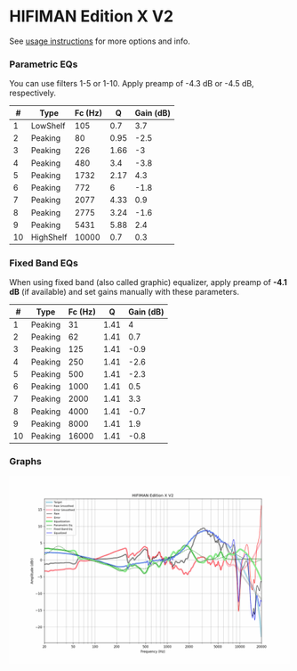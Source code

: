 # HIFIMAN Edition X V2
See [usage instructions](https://github.com/jaakkopasanen/AutoEq#usage) for more options and info.

### Parametric EQs
You can use filters 1-5 or 1-10. Apply preamp of -4.3 dB or -4.5 dB, respectively.

|   # | Type      |   Fc (Hz) |    Q |   Gain (dB) |
|-----|-----------|-----------|------|-------------|
|   1 | LowShelf  |       105 | 0.7  |         3.7 |
|   2 | Peaking   |        80 | 0.95 |        -2.5 |
|   3 | Peaking   |       226 | 1.66 |        -3   |
|   4 | Peaking   |       480 | 3.4  |        -3.8 |
|   5 | Peaking   |      1732 | 2.17 |         4.3 |
|   6 | Peaking   |       772 | 6    |        -1.8 |
|   7 | Peaking   |      2077 | 4.33 |         0.9 |
|   8 | Peaking   |      2775 | 3.24 |        -1.6 |
|   9 | Peaking   |      5431 | 5.88 |         2.4 |
|  10 | HighShelf |     10000 | 0.7  |         0.3 |

### Fixed Band EQs
When using fixed band (also called graphic) equalizer, apply preamp of **-4.1 dB** (if available) and set gains manually with these parameters.

|   # | Type    |   Fc (Hz) |    Q |   Gain (dB) |
|-----|---------|-----------|------|-------------|
|   1 | Peaking |        31 | 1.41 |         4   |
|   2 | Peaking |        62 | 1.41 |         0.7 |
|   3 | Peaking |       125 | 1.41 |        -0.9 |
|   4 | Peaking |       250 | 1.41 |        -2.6 |
|   5 | Peaking |       500 | 1.41 |        -2.3 |
|   6 | Peaking |      1000 | 1.41 |         0.5 |
|   7 | Peaking |      2000 | 1.41 |         3.3 |
|   8 | Peaking |      4000 | 1.41 |        -0.7 |
|   9 | Peaking |      8000 | 1.41 |         1.9 |
|  10 | Peaking |     16000 | 1.41 |        -0.8 |

### Graphs
![](./HIFIMAN%20Edition%20X%20V2.png)
